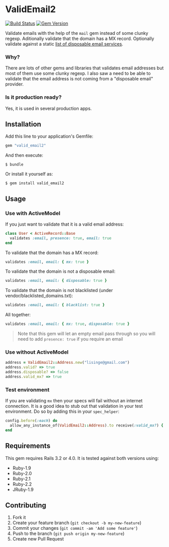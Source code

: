 # ValidEmail2
[![Build Status](https://travis-ci.org/lisinge/valid_email2.png?branch=master)](https://travis-ci.org/lisinge/valid_email2)
[![Gem Version](https://badge.fury.io/rb/valid_email2.png)](http://badge.fury.io/rb/valid_email2)

Validate emails with the help of the `mail` gem instead of some clunky regexp.
Aditionally validate that the domain has a MX record.
Optionally validate against a static [list of disposable email services](vendor/disposable_domains.txt).


### Why?

There are lots of other gems and libraries that validates email addresses but most of them use some clunky regexp.
I also saw a need to be able to validate that the email address is not coming from a "disposable email" provider.

### Is it production ready?

Yes, it is used in several production apps.

## Installation

Add this line to your application's Gemfile:

```ruby
gem "valid_email2"
```

And then execute:

    $ bundle

Or install it yourself as:

    $ gem install valid_email2

## Usage

### Use with ActiveModel

If you just want to validate that it is a valid email address:
```ruby
class User < ActiveRecord::Base
  validates :email, presence: true, email: true
end
```

To validate that the domain has a MX record:
```ruby
validates :email, email: { mx: true }
```

To validate that the domain is not a disposable email:
```ruby
validates :email, email: { disposable: true }
```

To validate that the domain is not blacklisted (under vendor/blacklisted_domains.txt):
```ruby
validates :email, email: { blacklist: true }
```

All together:
```ruby
validates :email, email: { mx: true, disposable: true }
```

> Note that this gem will let an empty email pass through so you will need to
> add `presence: true` if you require an email

### Use without ActiveModel

```ruby
address = ValidEmail2::Address.new("lisinge@gmail.com")
address.valid? => true
address.disposable? => false
address.valid_mx? => true
```

### Test environment

If you are validating `mx` then your specs will fail without an internet connection.
It is a good idea to stub out that validation in your test environment.
Do so by adding this in your `spec_helper`:
```ruby
config.before(:each) do
  allow_any_instance_of(ValidEmail2::Address).to receive(:valid_mx?) { true }
end
```

## Requirements

This gem requires Rails 3.2 or 4.0. It is tested against both versions using:
* Ruby-1.9
* Ruby-2.0
* Ruby-2.1
* Ruby-2.2
* JRuby-1.9

## Contributing

1. Fork it
2. Create your feature branch (`git checkout -b my-new-feature`)
3. Commit your changes (`git commit -am 'Add some feature'`)
4. Push to the branch (`git push origin my-new-feature`)
5. Create new Pull Request
